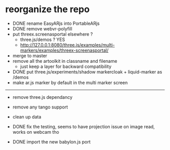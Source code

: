 # reorganize the repo
- DONE rename EasyARjs into PortableARjs 
- DONE remove webvr-polyfill
- put threex.screenasportal elsewhere ?
  - three.js/demos ? YES
  - http://127.0.0.1:8080/three.js/examples/multi-markers/examples/threex-screenasportal/
- merge to master
- remove all the artoolkit in classname and filename
  - just keep a layer for backward compatibility
- DONE put three.js/experiments/shadow markercloak + liquid-marker as /demos
- make ar.js marker by default in the multi marker screen

---

- remove three.js dependancy
- remove any tango support
- clean up data


- DONE fix the testing, seems to have projection issue on image read, works on webcam tho
- DONE import the new babylon.js port
